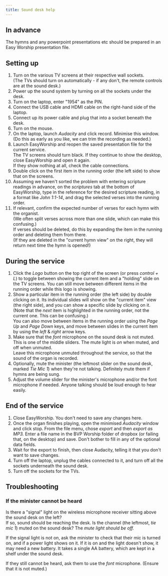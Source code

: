 ```yaml
---
title: Sound desk help
---
```

## In advance

The hymns and any powerpoint presentations etc should be prepared in an Easy Worship presentation file.

## Setting up

1. Turn on the various TV screens at their respective wall sockets.\
   (The TVs should turn on automatically - if any don't, the remote controls are at the sound desk.)
2. Power up the sound system by turning on all the sockets under the desk.
3. Turn on the laptop, enter "1954" as the PIN.
4. Connect the USB cable and HDMI cable on the right-hand side of the laptop.
5. Connect up its power cable and plug that into a socket beneath the desk.
6. Turn on the mouse.
7. On the laptop, launch *Audacity* and click record. Minimise this window.\
   (Do this as early as you like, we can trim the recording as needed.)
8. Launch EasyWorship and reopen the saved presentation file for the current service.\
   The TV screens should turn black. If they continue to show the desktop, close EasyWorship and open it again.\
   If they show nothing at all, check the cable connections.
9. Double click on the first item in the running order (the left side) to show that on the screens.
10. Assuming we haven't sorted the problem with entering scripture readings in advance, on the *scriptures* tab at the bottom of EasyWorship, type in the reference for the desired scripture reading, in a format like *John 1:1-14*, and drag the selected verses into the running order.
11. If relevant, confirm the expected number of verses for each hymn with the organist.\
    (We often split verses across more than one slide, which can make this confusing.)\
    If verses should be deleted, do this by expanding the item in the running order and deleting them from there.\
    (If they are deleted in the "current hymn view" on the right, they will return next time the hymn is opened!)

## During the service

1. Click the *Logo* button on the top right of the screen (or press *control + L*) to toggle between showing the current item and a "holding" slide on the TV screens. You can still move between different items in the running order while this logo is showing.
2. Show a particular item in the running order (the left side) by double clicking on it. Its individual slides will show on the "current item" view (the right side), and you can show a specific slide by clicking on it.\
   (Note that the *next* item is highlighted in the running order, not the current one. This can be confusing.)\
   You can also move between items in the running order using the *Page Up* and *Page Down* keys, and move between slides in the current item by using the *left* & *right* arrow keys.
3. Make sure that the *font* microphone on the sound desk is not muted. This is one of the middle sliders. The mute light is *on* when muted, and off when unmuted.\
   Leave this microphone unmuted throughout the service, so that the sound of the organ is recorded.
4. Optionally, mute the minister (the leftmost slider on the sound desk, marked *Tie Mic 1*) when they're not talking. Definitely mute them if hymns are being sung.
5. Adjust the volume slider for the minister's microphone and/or the font microphone if needed. Anyone talking should be loud enough to hear easily.

## End of the service

1. Close EasyWorship. You don't need to save any changes here.
2. Once the organ finishes playing, open the minimised *Audacity* window and click stop. From the file menu, chose *export* and then *export as MP3.* Enter a file name in the BVP Worship folder of dropbox (or failing that, on the desktop) and save. Don't bother to fill in any of the optional data fields.
3. Wait for the export to finish, then close Audacity, telling it that you don't want to save changes.
4. Turn off the laptop, unplug the cables connected to it, and turn off all the sockets underneath the sound desk.
5. Turn off the sockets for the TVs.

## Troubleshooting

### If the minister cannot be heard

Is there a "signal" light on the wireless microphone receiver sitting above the sound desk on the left?\
If so, sound should be reaching the desk. Is the channel (the leftmost, *tie mic 1*) muted on the sound desk? The *mute light should be off.*

If the signal light is not on, ask the minister to check that their mic is turned on, and if a power light shows on it. If it is on and the light doesn't show, it may need a new battery. It takes a single AA battery, which are kept in a shelf under the sound desk.

If they still cannot be heard, ask them to use the *font* microphone. (Ensure that it is not muted.)